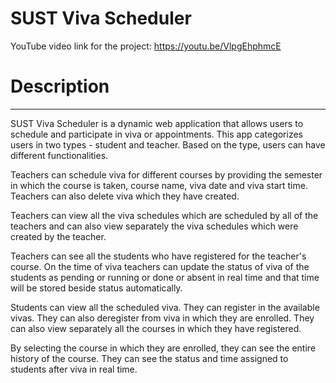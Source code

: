 # SUST Viva Scheduler
YouTube video link for the project: https://youtu.be/VlpgEhphmcE

# Description
--------------------
SUST Viva Scheduler is a dynamic web application that allows users to schedule and participate in viva or appointments. This app categorizes users in two types - student and teacher. Based on the type, users can have different functionalities.

Teachers can schedule viva for different courses by providing the semester in which the course is taken, course name, viva date and viva start time. Teachers can also delete viva which they have created. 

Teachers can view all the viva schedules which are scheduled by all of the teachers and can also view separately the viva schedules which were created by the teacher.

Teachers can see all the students who have registered for the teacher's course. On the time of viva teachers can update the status of viva of the students as pending or running or done or absent in real time and that time will be stored beside status automatically.

Students can view all the scheduled viva. They can register in the available vivas. They can also deregister from viva in which they are enrolled. They can also view separately all the courses in which they have registered.

By selecting the course in which they are enrolled, they can see the entire history of the course. They can see the status and time assigned to students after viva in real time.

